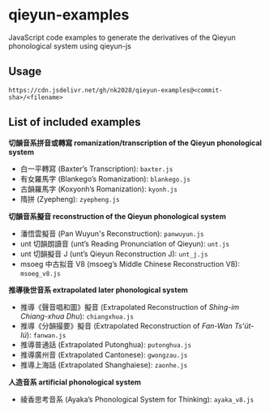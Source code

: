 # qieyun-examples

JavaScript code examples to generate the derivatives of the Qieyun phonological system using qieyun-js

## Usage

```
https://cdn.jsdelivr.net/gh/nk2028/qieyun-examples@<commit-sha>/<filename>
```

## List of included examples

**切韻音系拼音或轉寫 romanization/transcription of the Qieyun phonological system**

- 白一平轉寫 (Baxter’s Transcription): `baxter.js`
- 有女羅馬字 (Blankego’s Romanization): `blankego.js`
- 古韻羅馬字 (Koxyonh’s Romanization): `kyonh.js`
- 隋拼 (Zyepheng): `zyepheng.js`

**切韻音系擬音 reconstruction of the Qieyun phonological system**

- 潘悟雲擬音 (Pan Wuyun's Reconstruction): `panwuyun.js`
- unt 切韻朗讀音 (unt’s Reading Pronunciation of Qieyun): `unt.js`
- unt 切韻擬音 J (unt’s Qieyun Reconstruction J): `unt_j.js`
- msoeg 中古拟音 V8 (msoeg’s Middle Chinese Reconstruction V8): `msoeg_v8.js`

**推導後世音系 extrapolated later phonological system**

- 推導《聲音唱和圖》擬音 (Extrapolated Reconstruction of _Shing-im Chiang-xhua Dhu_): `chiangxhua.js`
- 推導《分韻撮要》擬音 (Extrapolated Reconstruction of _Fan-Wan Ts'üt-Iú_): `fanwan.js`
- 推導普通話 (Extrapolated Putonghua): `putonghua.js`
- 推導廣州音 (Extrapolated Cantonese): `gwongzau.js`
- 推導上海話 (Extrapolated Shanghaiese): `zaonhe.js`

**人造音系 artificial phonological system**

- 綾香思考音系 (Ayaka’s Phonological System for Thinking): `ayaka_v8.js`
